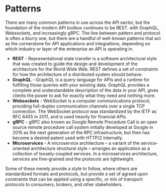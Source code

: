 # Patterns
There are many common patterns in use across the API sector, but the foundation of the modern API toolbox continues to be REST. with GraphQL, Websockets, and increasingly gRPC. The line between pattern and protocol is often a blurry one, but there are a handful of well-known patterns that act as the cornerstone for API applications and integrations, depending on which industry or layer of the enterprise an API is operating in.

- **REST** - Representational state transfer is a software architectural style that was created to guide the design and development of the architecture for the World Wide Web. REST defines a set of constraints for how the architecture of a distributed system should behave.
- **GraphQL** -  GraphQL is a query language for APIs and a runtime for fulfilling those queries with your existing data. GraphQL provides a complete and understandable description of the data in your API, gives clients the power to ask for exactly what they need and nothing more.
- **Websockets** - WebSocket is a computer communications protocol, providing full-duplex communication channels over a single TCP connection. The WebSocket protocol was standardized by the IETF as RFC 6455 in 2011, and is used heavily for financial APIs.
- **gRPC** - gRPC also known as Google Remote Procedure Call is an open source remote procedure call system initially developed at Google in 2015 as the next generation of the RPC infrastructure, but then has become a desired patent used with HTTP/2 internally.
- **Microservices** - A microservice architecture – a variant of the service-oriented architecture structural style – arranges an application as a collection of loosely-coupled services. In a microservices architecture, services are fine-grained and the protocols are lightweight.

Some of these merely provide a style to follow, where others are standardized formats and protocols, but provide a set of agreed upon constraints that can be applied using a specific, or mix of transport protocols to consumers, brokers, and other stakeholders.
